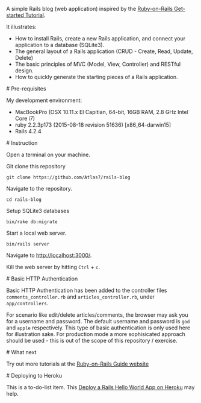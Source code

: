 A simple Rails blog (web application) inspired by the [Ruby-on-Rails Get-started Tutorial](http://guides.rubyonrails.org/getting_started.html).

It illustrates:

- How to install Rails, create a new Rails application, and connect your application to a database (SQLite3).
- The general layout of a Rails application (CRUD - Create, Read, Update, Delete)
- The basic principles of MVC (Model, View, Controller) and RESTful design.
- How to quickly generate the starting pieces of a Rails application.

# Pre-requisites

My development environment:

- MacBookPro (OSX 10.11.x El Capitian, 64-bit, 16GB RAM, 2.8 GHz Intel Core i7)
- ruby 2.2.3p173 (2015-08-18 revision 51636) [x86_64-darwin15]
- Rails 4.2.4

# Instruction

Open a terminal on your machine.

Git clone this repository

```
git clone https://github.com/Atlas7/rails-blog
```

Navigate to the repository.

```
cd rails-blog
```

Setup SQLite3 databases

```
bin/rake db:migrate
```

Start a local web server.

```
bin/rails server
```

Navigate to [http://localhost:3000/](http://localhost:3000/).

Kill the web server by hitting `Ctrl` + `c`.

# Basic HTTP Authentication

Basic HTTP Authentication has been added to the controller files `comments_controller.rb` and `articles_controller.rb`, under `app/controllers`.

For scenario like edit/delete articles/comments, the browser may ask you for a username and password. The default username and password is `god` and `apple` respectively. This type of basic authentication is only used here for illustration sake. For production mode a more sophisicated approach should be used - this is out of the scope of this repository / exercise.

# What next

Try out more tutorials at the [Ruby-on-Rails Guide website](http://guides.rubyonrails.org/)

# Deploying to Heroku

This is a to-do-list item. This [Deploy a Rails Hello World App on Heroku](https://devcenter.heroku.com/articles/getting-started-with-rails4) may help.
